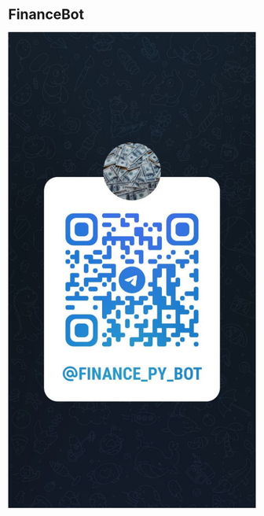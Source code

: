 # FinanceBot
![@finance_py_bot](https://github.com/Dimcheck/tele_crypto_price/blob/dev07/assets/bot.jpg?raw=true)
